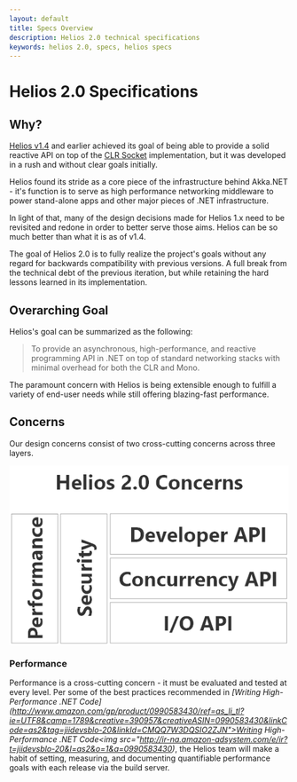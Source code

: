 ```yaml
---
layout: default
title: Specs Overview
description: Helios 2.0 technical specifications
keywords: helios 2.0, specs, helios specs
---
```


# Helios 2.0 Specifications							

## Why?
[Helios v1.4](http://www.nuget.org/packages/Helios/1.4.0 "Helios v1.4.0") and earlier achieved its goal of being able to provide a solid reactive API on top of the [CLR Socket](https://msdn.microsoft.com/en-us/library/system.net.sockets.socket.aspx) implementation, but it was developed in a rush and without clear goals initially.

Helios found its stride as a core piece of the infrastructure behind Akka.NET - it's function is to serve as high performance networking middleware to power stand-alone apps and other major pieces of .NET infrastructure.

In light of that, many of the design decisions made for Helios 1.x need to be revisited and redone in order to better serve those aims. Helios can be so much better than what it is as of v1.4.

The goal of Helios 2.0 is to fully realize the project's goals without any regard for backwards compatibility with previous versions. A full break from the technical debt of the previous iteration, but while retaining the hard lessons learned in its implementation.

## Overarching Goal
Helios's goal can be summarized as the following:

> To provide an asynchronous, high-performance, and reactive programming API in .NET on top of standard networking stacks with minimal overhead for both the CLR and Mono.

The paramount concern with Helios is being extensible enough to fulfill a variety of end-user needs while still offering blazing-fast performance. 

## Concerns
Our design concerns consist of two cross-cutting concerns across three layers.

<div class="row">
	<div class="large-12 columns small-centered" style="text-align:center;">
			<img src="images/helios2-design-layers.png" alt="Helios 2.0 Design Concerns"/>
	</div>
</div>

### Performance
Performance is a cross-cutting concern - it must be evaluated and tested at every level. Per some of the best practices recommended in *[Writing High-Performance .NET Code](http://www.amazon.com/gp/product/0990583430/ref=as_li_tl?ie=UTF8&camp=1789&creative=390957&creativeASIN=0990583430&linkCode=as2&tag=jiidevsblo-20&linkId=CMQQ7W3DQSIO2ZJN">Writing High-Performance .NET Code</a><img src="http://ir-na.amazon-adsystem.com/e/ir?t=jiidevsblo-20&l=as2&o=1&a=0990583430)*, the Helios team will make a habit of setting, measuring, and documenting quantifiable performance goals with each release via the build server.

